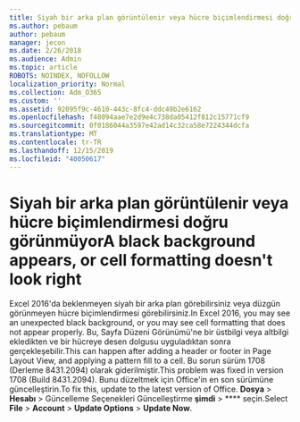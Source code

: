 ```yaml
---
title: Siyah bir arka plan görüntülenir veya hücre biçimlendirmesi doğru görünmüyor
ms.author: pebaum
author: pebaum
manager: jecon
ms.date: 2/26/2018
ms.audience: Admin
ms.topic: article
ROBOTS: NOINDEX, NOFOLLOW
localization_priority: Normal
ms.collection: Adm_O365
ms.custom: ''
ms.assetid: 92095f9c-4610-443c-8fc4-ddc49b2e6162
ms.openlocfilehash: f48094aae7e2d9e4c738da05412f812c15771cf9
ms.sourcegitcommit: 0f0186044a3597e42ad14c32ca58e7224344dcfa
ms.translationtype: MT
ms.contentlocale: tr-TR
ms.lasthandoff: 12/15/2019
ms.locfileid: "40050617"
---
```

# <a name="a-black-background-appears-or-cell-formatting-doesnt-look-right"></a><span data-ttu-id="d1ef1-102">Siyah bir arka plan görüntülenir veya hücre biçimlendirmesi doğru görünmüyor</span><span class="sxs-lookup"><span data-stu-id="d1ef1-102">A black background appears, or cell formatting doesn't look right</span></span>

<span data-ttu-id="d1ef1-103">Excel 2016'da beklenmeyen siyah bir arka plan görebilirsiniz veya düzgün görünmeyen hücre biçimlendirmesi görebilirsiniz.</span><span class="sxs-lookup"><span data-stu-id="d1ef1-103">In Excel 2016, you may see an unexpected black background, or you may see cell formatting that does not appear properly.</span></span> <span data-ttu-id="d1ef1-104">Bu, Sayfa Düzeni Görünümü'ne bir üstbilgi veya altbilgi ekledikten ve bir hücreye desen dolgusu uyguladıktan sonra gerçekleşebilir.</span><span class="sxs-lookup"><span data-stu-id="d1ef1-104">This can happen after adding a header or footer in Page Layout View, and applying a pattern fill to a cell.</span></span> <span data-ttu-id="d1ef1-105">Bu sorun sürüm 1708 (Derleme 8431.2094) olarak giderilmiştir.</span><span class="sxs-lookup"><span data-stu-id="d1ef1-105">This problem was fixed in version 1708 (Build 8431.2094).</span></span> <span data-ttu-id="d1ef1-106">Bunu düzeltmek için Office'in en son sürümüne güncelleştirin.</span><span class="sxs-lookup"><span data-stu-id="d1ef1-106">To fix this, update to the latest version of Office.</span></span> <span data-ttu-id="d1ef1-107">**Dosya** \> **Hesabı** \> Güncelleme Seçenekleri Güncelleştirme **şimdi** \> \*\*\*\* seçin.</span><span class="sxs-lookup"><span data-stu-id="d1ef1-107">Select **File** \> **Account** \> **Update Options** \> **Update Now**.</span></span>
  


